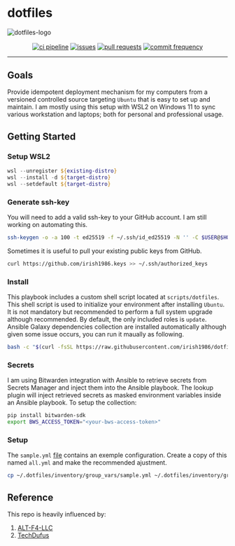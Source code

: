 # dotfiles

![dotfiles-logo](https://github.com/TechDufus/dotfiles/assets/46715299/6c1d626d-28d2-41e3-bde5-981d9bf93462)

<p align="center">
    <a href="https://github.com/irish1986/dotfiles/actions/workflows/main.yml"><img align="center" src="https://github.com/irish1986/dotfiles/actions/workflows/main.yml/badge.svg" alt="ci pipeline"></a>
    <a href="https://github.com/irish1986/dotfiles/issues"><img align="center" src="https://img.shields.io/github/issues/irish1986/dotfiles" alt="issues"></a>
    <a href="https://github.com/irish1986/dotfiles/pulls"><img align="center" src="https://img.shields.io/github/issues-pr/irish1986/dotfiles" alt="pull requests"></a>
    <a href="https://github.com/irish1986/dotfiles/commits/main"><img align="center" src="https://img.shields.io/github/commit-activity/m/irish1986/dotfiles" alt="commit frequency"></a>
</p>

---

## Goals

Provide idempotent deployment mechanism for my computers from a versioned controlled source targeting `Ubuntu` that is easy to set up and maintain.  I am mostly using this setup with WSL2 on Windows 11 to sync various workstation and laptops; both for personal and professional usage.

## Getting Started

### Setup WSL2

```powershell
wsl --unregister ${existing-distro}
wsl --install -d ${target-distro}
wsl --setdefault ${target-distro}
```

### Generate ssh-key

You will need to add a valid ssh-key to your GitHub account.  I am still working on automating this.

```bash
ssh-keygen -o -a 100 -t ed25519 -f ~/.ssh/id_ed25519 -N '' -C $USER@$HOSTNAME
```

Sometimes it is useful to pull your existing public keys from GitHub.

```bash
curl https://github.com/irish1986.keys >> ~/.ssh/authorized_keys
```

### Install

This playbook includes a custom shell script located at `scripts/dotfiles`.  This shell script is used to initialize your environment after installing `Ubuntu`.  It is not mandatory but recommended to perform a full system upgrade although recommended.  By default, the only included roles is `update`.  Ansible Galaxy dependencies collection are installed automatically although given some issue occurs, you can run it maually as following.

```bash
bash -c "$(curl -fsSL https://raw.githubusercontent.com/irish1986/dotfiles/main/scripts/setup)"
```

### Secrets

I am using Bitwarden integration with Ansible to retrieve secrets from Secrets Manager and inject them into the Ansible playbook. The lookup plugin will inject retrieved secrets as masked environment variables inside an Ansible playbook. To setup the collection:

```bash
pip install bitwarden-sdk
export BWS_ACCESS_TOKEN="<your-bws-access-token>"
```

### Setup

The `sample.yml` [file](https://raw.githubusercontent.com/irish1986/dotfiles/main/inventory/group_vars/sample.yml) contains an exemple configuration.  Create a copy of this named `all.yml` and make the recommended ajustment.

```bash
cp ~/.dotfiles/inventory/group_vars/sample.yml ~/.dotfiles/inventory/group_vars/all.yml
```

## Reference

This repo is heavily influenced by:

 1. [ALT-F4-LLC](https://github.com/ALT-F4-LLC/dotfiles)
 2. [TechDufus](https://github.com/TechDufus/dotfiles)
